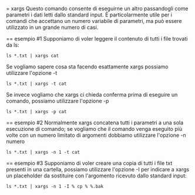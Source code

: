 = xargs
Questo comando consente di eseguirne un altro passandogli come parametri i dati letti dallo standard input.
È particolarmente utile per i comandi che accettano un numero variabile di parametri, ma
può essere utilizzato in un grande numero di casi.

== esempio #1
Supponiamo di voler leggere il contenuto di tutti i file trovati da ls:

```
ls *.txt | xargs cat
```

Se vogliamo sapere cosa sta facendo esattamente xargs possiamo utilizzare l'opzione -t

```
ls *.txt | xargs -t cat
```

Se invece vogliamo che xargs ci chieda conferma prima di eseguire un comando, possiamo utilizzare l'opzione -p

```
ls *.txt | xargs -p cat
```

== esempio #2
Normalmente xargs concatena tutti i parametri a una sola esecuzione di comando; se vogliamo che il comando
venga eseguito più volte con un numero limitato di argomenti dobbiamo utilizzare
l'opzione -n numero

```
ls *.txt | xargs -n 1 -t cat
```

== esempio #3
Supponiamo di voler creare una copia di tutti i file txt presenti in una cartella, possiamo utilizzare
l'opzione -I per indicare a xargs un placeholder da sostituire con l'argomento ricevuto
dallo standard input:

```
ls *.txt | xargs -n 1 -I % cp % %.bak
```
